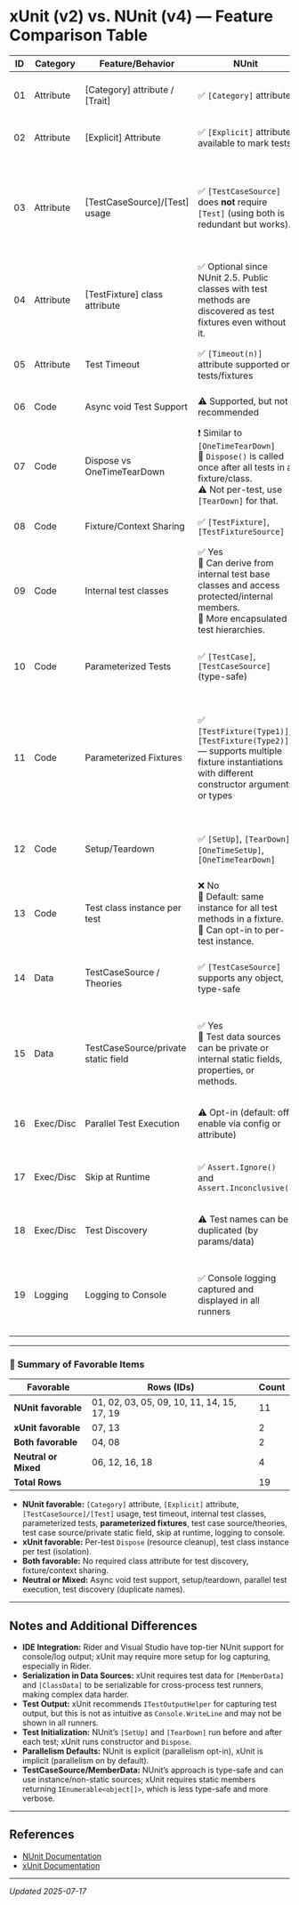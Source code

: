 # xUnit (v2) vs. NUnit (v4) — Feature Comparison Table

| ID  | Category    | Feature/Behavior                       | NUnit                                                                                                      | xUnit                                                                                                  | Notes                                                                                                                                                                                   |
|-----|-------------|----------------------------------------|------------------------------------------------------------------------------------------------------------|--------------------------------------------------------------------------------------------------------|-----------------------------------------------------------------------------------------------------------------------------------------------------------------------------------------|
| 01  | Attribute   | [Category] attribute / [Trait]         | ✅ `[Category]` attribute                                                                                   | ⚠️ `[Trait]` attribute or method                                                                       | NUnit has first-class category support, xUnit uses trait key/value pairs.                                                                        |
| 02  | Attribute   | [Explicit] Attribute                   | ✅ `[Explicit]` attribute available to mark tests                                                           | ❌ No `[Explicit]` (use `[Fact(Skip = "...")]` for static skip)                                        | NUnit lets you mark tests to run only when explicitly invoked.                                                                                   |
| 03  | Attribute   | [TestCaseSource]/[Test] usage          | ✅ `[TestCaseSource]` does **not** require `[Test]` (using both is redundant but works).                    | ❌ `[InlineData]` and `[MemberData]` **must** be used with `[Theory]` (not `[Fact]`).                   | **NUnit is preferable:** you don't have to care if a test uses test data or not; just add `[TestCaseSource]`. In xUnit, you must switch between `[Fact]` and `[Theory]` depending on test data. |
| 04  | Attribute   | [TestFixture] class attribute          | ✅ Optional since NUnit 2.5. Public classes with test methods are discovered as test fixtures even without it. | ✅ Not used or required. Any public class with `[Fact]` or `[Theory]` is a test class.                  | Both frameworks do not require a class attribute for test discovery, making setup easier.                                                        |
| 05  | Attribute   | Test Timeout                           | ✅ `[Timeout(n)]` attribute supported on tests/fixtures                                                     | ❌ No built-in per-test timeout attribute                                                              | xUnit requires external means (e.g., cancellation tokens or test runner features).                                                               |
| 06  | Code        | Async void Test Support                | ⚠️ Supported, but not recommended                                                                          | ❌ Not supported (must use `Task` return type for async tests)                                          | xUnit enforces best practice for async tests.                                                                                                    |
| 07  | Code        | Dispose vs OneTimeTearDown             | ❗ Similar to `[OneTimeTearDown]`<br>🔹 `Dispose()` is called once after all tests in a fixture/class.<br>⚠️ Not per-test, use `[TearDown]` for that. | ✅ Per-test precision<br>🔹 `Dispose()` is called after **every single test**.                          | NUnit’s `Dispose()` is equivalent to `[OneTimeTearDown]` (class-level), while xUnit’s `Dispose()` is always per-test (instance-level).            |
| 08  | Code        | Fixture/Context Sharing                | ✅ `[TestFixture]`, `[TestFixtureSource]`                                                                   | ✅ `[Collection]`, class fixtures via interfaces                                                        | xUnit encourages constructor injection for context sharing.                                                                                       |
| 09  | Code        | Internal test classes                  | ✅ Yes<br>🔹 Can derive from internal test base classes and access protected/internal members.<br>🔸 More encapsulated test hierarchies. | ❌ No<br>🔹 Test classes must be public.<br>🔸 Forces exposure of internal APIs or rework for testability. | NUnit can test internal classes and derive from internal/protected base classes that use internal production types. xUnit requires all test classes to be public. |
| 10  | Code        | Parameterized Tests                    | ✅ `[TestCase]`, `[TestCaseSource]` (type-safe)                                                             | ⚠️ `[Theory]`, `[MemberData]`, `[ClassData]`, `[InlineData]`                                           | xUnit's approach is more flexible but less type-safe and more verbose for complex cases.                                                         |
| 11  | Code        | Parameterized Fixtures                 | ✅ `[TestFixture(Type1)]`, `[TestFixture(Type2)]` — supports multiple fixture instantiations with different constructor arguments or types | ❌ No direct support; requires workarounds (e.g., custom test base classes or generics with member data) | NUnit allows you to declare multiple `[TestFixture]` attributes with different arguments (including types), enabling the same tests to run with different fixtures/configurations. xUnit does not natively support this pattern. |
| 12  | Code        | Setup/Teardown                         | ✅ `[SetUp]`, `[TearDown]`, `[OneTimeSetUp]`, `[OneTimeTearDown]`                                           | ⚠️ Use constructor for setup, `IDisposable.Dispose` for teardown                                       | No attributes for setup/teardown in xUnit; use class/instance lifecycle.                                                                         |
| 13  | Code        | Test class instance per test           | ❌ No<br>🔹 Default: same instance for all test methods in a fixture.<br>🔸 Can opt-in to per-test instance. | ✅ Yes<br>🔹 Always new instance per test.<br>🔸 Ensures no state sharing between tests.                  | xUnit’s approach guarantees each test starts with a fresh instance, making tests safer by default.                                               |
| 14  | Data        | TestCaseSource / Theories              | ✅ `[TestCaseSource]` supports any object, type-safe                                                        | ⚠️ `[MemberData]` requires `IEnumerable<object[]>`, less type-safe, static & serializable for cross-domain | NUnit is simpler and type-safe for complex test data, xUnit is more verbose/complex.                                                            |
| 15  | Data        | TestCaseSource/private static field    | ✅ Yes<br>🔹 Test data sources can be private or internal static fields, properties, or methods.            | ❌ No<br>🔹 `[MemberData]`/`[ClassData]` sources must be public static members.                          | NUnit allows private/internal static fields for `[TestCaseSource]`, supporting encapsulation of test data. xUnit requires public static members. |
| 16  | Exec/Disc   | Parallel Test Execution                | ⚠️ Opt-in (default: off, enable via config or attribute)                                                    | ⚠️ Opt-out (default: on, can disable via config or attribute)                                          | Both support fine-grained parallelism, but default behaviors differ.                                                                             |
| 17  | Exec/Disc   | Skip at Runtime                        | ✅ `Assert.Ignore()` and `Assert.Inconclusive()`                                                            | ❌ No runtime skip; only static skip via `[Fact(Skip = "...")]`                                         | NUnit supports dynamic skip; xUnit requires custom extension or fails the test.                                                                  |
| 18  | Exec/Disc   | Test Discovery                         | ⚠️ Test names can be duplicated (by params/data)                                                            | ❌ Test method names must be unique per class                                                          | xUnit may hang or misbehave with duplicate test method names.                                                                                    |
| 19  | Logging     | Logging to Console                     | ✅ Console logging captured and displayed in all runners                                                    | ❌ `Console.WriteLine` output not reliably captured, esp. in Rider                                      | xUnit recommends using `ITestOutputHelper`, which is more complex, and Rider may not show console output.                                        |

---

### 🔎 Summary of Favorable Items

| Favorable                    | Rows (IDs)                                | Count |
|-----------------------------|--------------------------------------------|-------|
| **NUnit favorable**         | 01, 02, 03, 05, 09, 10, 11, 14, 15, 17, 19 | 11    |
| **xUnit favorable**         | 07, 13                                     | 2     |
| **Both favorable**          | 04, 08                                     | 2     |
| **Neutral or Mixed**        | 06, 12, 16, 18                             | 4     |
| **Total Rows**              |                                            | 19    |

- **NUnit favorable:** `[Category]` attribute, `[Explicit]` attribute, `[TestCaseSource]/[Test]` usage, test timeout, internal test classes, parameterized tests, **parameterized fixtures**, test case source/theories, test case source/private static field, skip at runtime, logging to console.
- **xUnit favorable:** Per-test `Dispose` (resource cleanup), test class instance per test (isolation).
- **Both favorable:** No required class attribute for test discovery, fixture/context sharing.
- **Neutral or Mixed:** Async void test support, setup/teardown, parallel test execution, test discovery (duplicate names).

---

## Notes and Additional Differences

- **IDE Integration:** Rider and Visual Studio have top-tier NUnit support for console/log output; xUnit may require more setup for log capturing, especially in Rider.
- **Serialization in Data Sources:** xUnit requires test data for `[MemberData]` and `[ClassData]` to be serializable for cross-process test runners, making complex data harder.
- **Test Output:** xUnit recommends `ITestOutputHelper` for capturing test output, but this is not as intuitive as `Console.WriteLine` and may not be shown in all runners.
- **Test Initialization:** NUnit’s `[SetUp]` and `[TearDown]` run before and after each test; xUnit runs constructor and `Dispose`.
- **Parallelism Defaults:** NUnit is explicit (parallelism opt-in), xUnit is implicit (parallelism on by default).
- **TestCaseSource/MemberData:** NUnit’s approach is type-safe and can use instance/non-static sources; xUnit requires static members returning `IEnumerable<object[]>`, which is less type-safe and more verbose.

---

## References

- [NUnit Documentation](https://docs.nunit.org/)
- [xUnit Documentation](https://xunit.net/docs/getting-started/netfx/visual-studio)

---

_Updated 2025-07-17_